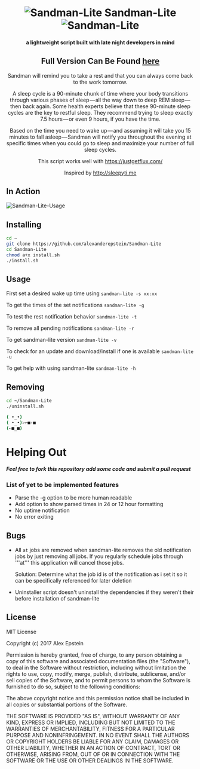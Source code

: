 <div align="center">

 # ![Sandman-Lite](https://github.com/alexanderepstein/Sandman-Lite/blob/master/assets/sleep_github.png) Sandman-Lite ![Sandman-Lite](https://github.com/alexanderepstein/Sandman-Lite/blob/master/assets/sleep_github.png)

 ####  a lightweight script built with late night developers in mind




 ## Full Version Can Be Found <a href="https://github.com/alexanderepstein/Sandman">here</a>

 Sandman will remind you to take a rest and that you can always come back to the work tomorrow.

A sleep cycle is a 90-minute chunk of time where your body transitions through various phases of sleep — all the way down to deep REM sleep — then back again. Some health experts believe that these 90-minute sleep cycles are the key to restful sleep. They recommend trying to sleep exactly 7.5 hours — or even 9 hours, if you have the time.

Based on the time you need to wake up — and assuming it will take you 15 minutes to fall asleep — Sandman will notify you throughout the evening at specific times when you could go to sleep and maximize your number of full sleep cycles.


This script works well with https://justgetflux.com/

Inspired by http://sleepyti.me

</div>



## In Action

![Sandman-Lite-Usage](https://github.com/alexanderepstein/Sandman-Lite/blob/master/assets/usage.gif)


## Installing

```bash
cd ~
git clone https://github.com/alexanderepstein/Sandman-Lite
cd Sandman-Lite
chmod a+x install.sh
./install.sh
```
## Usage
First set a desired wake up time using ```sandman-lite -s xx:xx```

To get the times of the set notifications ```sandman-lite -g```

To test the rest notification behavior ```sandman-lite -t```

To remove all pending notifications ```sandman-lite -r```

To get sandman-lite version ```sandman-lite -v```

To check for an update and download/install if one is available  ```sandman-lite -u```

To get help with using sandman-lite  ```sandman-lite -h```

## Removing
```bash
cd ~/Sandman-Lite
./uninstall.sh
```



```bash
( •_•)
( •_•)>⌐■-■
(⌐■_■)
```

# Helping Out
##### Feel free to fork this repository add some code and submit a pull request

### List of yet to be implemented features
* Parse the -g option to be more human readable
* Add option to show parsed times in 24 or 12 hour formatting
* No uptime notification
* No error exiting

## Bugs

* All ```at``` jobs are removed
 when sandman-lite removes the old notification jobs by just removing all jobs. If you regularly schedule jobs through '''at''' this application will cancel those jobs.

     Solution: Determine what the job id is of the notification as i set it so it can be specifically referenced for later deletion

* Uninstaller script doesn't uninstall the dependencies if they weren't their before installation of sandman-lite


## License

MIT License

Copyright (c) 2017 Alex Epstein

Permission is hereby granted, free of charge, to any person obtaining a copy of this software and associated documentation files (the "Software"), to deal in the Software without restriction, including without limitation the rights to use, copy, modify, merge, publish, distribute, sublicense, and/or sell copies of the Software, and to permit persons to whom the Software is furnished to do so, subject to the following conditions:

The above copyright notice and this permission notice shall be included in all copies or substantial portions of the Software.

THE SOFTWARE IS PROVIDED "AS IS", WITHOUT WARRANTY OF ANY KIND, EXPRESS OR IMPLIED, INCLUDING BUT NOT LIMITED TO THE WARRANTIES OF MERCHANTABILITY, FITNESS FOR A PARTICULAR PURPOSE AND NONINFRINGEMENT. IN NO EVENT SHALL THE AUTHORS OR COPYRIGHT HOLDERS BE LIABLE FOR ANY CLAIM, DAMAGES OR OTHER LIABILITY, WHETHER IN AN ACTION OF CONTRACT, TORT OR OTHERWISE, ARISING FROM, OUT OF OR IN CONNECTION WITH THE SOFTWARE OR THE USE OR OTHER DEALINGS IN THE SOFTWARE.
